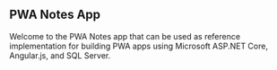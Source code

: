 ## PWA Notes App
Welcome to the PWA Notes app that can be used as reference implementation for building PWA apps using Microsoft ASP.NET Core,  Angular.js, and SQL Server.

